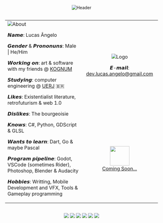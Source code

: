 <div align="center">
  <img src="https://github.com/user-attachments/assets/7ee3fa3a-490c-40c8-ab09-cb6a6109fa14" alt="Header" align="center"></img>
  <br>
  <br>
  <table>
    <tr>
      <td rowspan="2" align="left">
        <img src="https://github.com/user-attachments/assets/5cc176e0-d738-4d5e-8227-3cc5583afc86" alt="About">
        <p> 𝙉𝙖𝙢𝙚: Lucas Ângelo </p>
        <p> 𝙂𝙚𝙣𝙙𝙚𝙧 & 𝙋𝙧𝙤𝙣𝙤𝙣𝙪𝙣𝙨: Male | He/Him </p>
        <p> 𝙒𝙤𝙧𝙠𝙞𝙣𝙜 𝙤𝙣: art & software with my friends @ <a href="https://github.com/Kognum/">KOGNUM</a> </p>
        <p> 𝙎𝙩𝙪𝙙𝙮𝙞𝙣𝙜: computer engineering @ <a href="https://www.uerj.br/">UERJ</a> 🇧🇷 </p>
        <p> 𝙇𝙞𝙠𝙚𝙨: Existentialist literature, retrofuturism & web 1.0 </p>
        <p> 𝘿𝙞𝙨𝙡𝙞𝙠𝙚𝙨: The bourgeoisie </p>
        <p> 𝙆𝙣𝙤𝙬𝙨: C#, Python, GDScript & GLSL </p>
        <p> 𝙒𝙖𝙣𝙩𝙨 𝙩𝙤 𝙡𝙚𝙖𝙧𝙣: Dart, Go & maybe Pascal </p>
        <p> 𝙋𝙧𝙤𝙜𝙧𝙖𝙢 𝙥𝙞𝙥𝙚𝙡𝙞𝙣𝙚: Godot, VSCode (sometimes Rider), Photoshop, Blender & Audacity </p>
        <p> 𝙃𝙤𝙗𝙗𝙞𝙚𝙨: Writting, Mobile Development and VFX, Tools & Gameplay programming </p>
      </td>
      <td align="center">
        <img src="https://github.com/user-attachments/assets/9f1bc13f-2961-4c21-936a-8adde3ad29ab" alt="Logo">
        <br>
        <p> 𝙀-𝙢𝙖𝙞𝙡: <a href="mailto:dev.lucas.angelo@gmail.com" > dev.lucas.angelo@gmail.com </a> </p>
      </td>
    </tr>
    <tr>
      <td align="center">
        <img height="64px" src="https://github.com/user-attachments/assets/7dfe3268-2556-4bf4-8975-4bbb6673cbbc"></img>
        <br>
        <a href="https://kognum.com/"> Coming Soon... </a>
      </td>
    </tr>
  </table>
  <br>
  <img src="https://cyber.dabamos.de/88x31/anarchy-now.gif">
  <img src="https://raw.githubusercontent.com/ThinLiquid/buttons/main/img/dnbtn.png">
  <img src="https://raw.githubusercontent.com/ThinLiquid/buttons/main/img/github.gif">
  <img src="https://anlucas.neocities.org/blacksun_icon2.gif">
  <img src="https://raw.githubusercontent.com/ThinLiquid/buttons/main/img/lainbutton.gif">
  <img src="https://y2k.neocities.org/buttons/piracy.gif">
</div>


  
